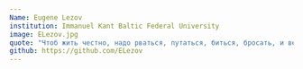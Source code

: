 ```yaml
---
Name: Eugene Lezov
institution: Immanuel Kant Baltic Federal University
image: ELezov.jpg
quote: "Чтоб жить честно, надо рваться, путаться, биться, бросать, и вечно бороться и лишаться. А спокойствие – душевная подлость." (А.А. Толстой. Октябрь 1857)
github: https://github.com/ELezov
---
```

